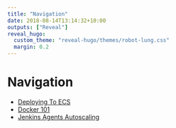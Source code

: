 ```yaml
---
title: "Navigation"
date: 2018-08-14T13:14:32+10:00
outputs: ["Reveal"]
reveal_hugo:
  custom_theme: "reveal-hugo/themes/robot-lung.css"
  margin: 0.2
---
```


# Navigation

  * [Deploying To ECS](/deploying-to-amaysim-ecs.html)
  * [Docker 101](/docker-101.html)
  * [Jenkins Agents Autoscaling](/jenkins-agents-autoscaling.html)
